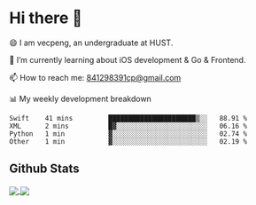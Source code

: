 
# Hi there 👋
😄 I am vecpeng, an undergraduate at HUST.

🌱 I’m currently learning about iOS development & Go & Frontend.

📫 How to reach me: 841298391cp@gmail.com

📊 My weekly development breakdown
<!--START_SECTION:waka-->

```text
Swift    41 mins         ██████████████████████▒░░   88.91 %
XML      2 mins          █▓░░░░░░░░░░░░░░░░░░░░░░░   06.16 %
Python   1 min           ▓░░░░░░░░░░░░░░░░░░░░░░░░   02.74 %
Other    1 min           ▓░░░░░░░░░░░░░░░░░░░░░░░░   02.19 %
```

<!--END_SECTION:waka-->

## Github Stats
<a href="https://github.com/anuraghazra/github-readme-stats">
  <img align="center" src="https://github-readme-stats.vercel.app/api?username=vecpeng&count_private=true&hide=stars" />
</a>
<a href="https://github.com/anuraghazra/convoychat">
  <img align="center" src="https://github-readme-stats.vercel.app/api/top-langs/?username=vecpeng&layout=compact" />
</a>
